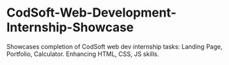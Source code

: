 # CodSoft-Web-Development-Internship-Showcase
Showcases completion of CodSoft web dev internship tasks: Landing Page, Portfolio, Calculator. Enhancing HTML, CSS, JS skills.
